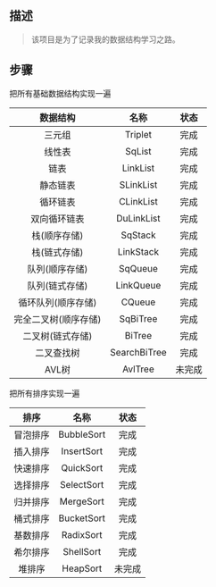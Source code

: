 ## 描述

> 该项目是为了记录我的数据结构学习之路。

## 步骤

把所有基础数据结构实现一遍

|       数据结构       |     名称     |  状态  |
| :------------------: | :----------: | :----: |
|        三元组        |   Triplet    |  完成  |
|        线性表        |    SqList    |  完成  |
|         链表         |   LinkList   |  完成  |
|       静态链表       |  SLinkList   |  完成  |
|       循环链表       |  CLinkList   |  完成  |
|     双向循环链表     |  DuLinkList  |  完成  |
|     栈(顺序存储)     |   SqStack    |  完成  |
|     栈(链式存储)     |  LinkStack   |  完成  |
|    队列(顺序存储)    |   SqQueue    |  完成  |
|    队列(链式存储)    |  LinkQueue   |  完成  |
|  循环队列(顺序存储)  |    CQueue    |  完成  |
| 完全二叉树(顺序存储) |   SqBiTree   |  完成  |
|   二叉树(链式存储)   |    BiTree    |  完成  |
|      二叉查找树      | SearchBiTree |  完成  |
|        AVL树         |   AvlTree    | 未完成 |

把所有排序实现一遍

|   排序   |    名称    |  状态  |
| :------: | :--------: | :----: |
| 冒泡排序 | BubbleSort |  完成  |
| 插入排序 | InsertSort |  完成  |
| 快速排序 | QuickSort  |  完成  |
| 选择排序 | SelectSort |  完成  |
| 归并排序 | MergeSort  |  完成  |
| 桶式排序 | BucketSort |  完成  |
| 基数排序 | RadixSort  |  完成  |
| 希尔排序 | ShellSort  |  完成  |
|  堆排序  |  HeapSort  | 未完成 |





